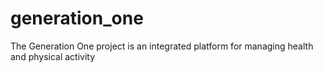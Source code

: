 # generation_one
The Generation One project is an integrated platform for managing health and physical activity
